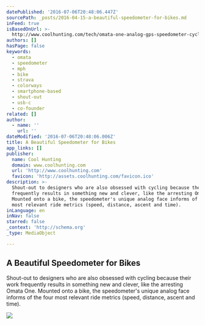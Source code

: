 ```yaml
---
datePublished: '2016-07-06T20:48:06.447Z'
sourcePath: _posts/2016-04-15-a-beautiful-speedometer-for-bikes.md
inFeed: true
isBasedOnUrl: >-
  http://www.coolhunting.com/tech/omata-one-analog-gps-speedometer-cycling-kickstarter
authors: []
hasPage: false
keywords:
  - omata
  - speedometer
  - mph
  - bike
  - strava
  - colorways
  - smartphone-based
  - shout-out
  - usb-c
  - co-founder
related: []
author:
  - name: ''
    url: ''
dateModified: '2016-07-06T20:48:06.006Z'
title: A Beautiful Speedometer for Bikes
app_links: []
publisher:
  name: Cool Hunting
  domain: www.coolhunting.com
  url: 'http://www.coolhunting.com'
  favicon: 'http://assets.coolhunting.com/favicon.ico'
description: >-
  Shout-out to designers who are also obsessed with cycling because their work
  frequently results in something new and clever, like the arresting Omata One.
  Mounted onto a bike, the speedometer's unique analog face informs of the four
  most relevant ride metrics (speed, distance, ascent and time).
inLanguage: en
inNav: false
starred: false
_context: 'http://schema.org'
_type: MediaObject

---
```

<article style=""><h1>A Beautiful Speedometer for Bikes</h1><p>Shout-out to designers who are also obsessed with cycling because their work frequently results in something new and clever, like the arresting Omata One. Mounted onto a bike, the speedometer's unique analog face informs of the four most relevant ride metrics (speed, distance, ascent and time).</p><img src="https://s3-us-west-2.amazonaws.com/the-grid-img/p/d105236023603a813c26d257fbe058ad72b3f663.jpg" /></article>